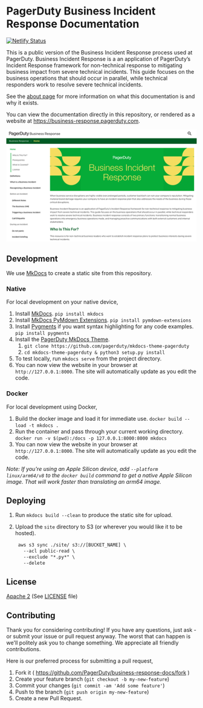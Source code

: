 # PagerDuty Business Incident Response Documentation

[![Netlify Status](https://api.netlify.com/api/v1/badges/c8e19586-93f4-450a-af25-1156d20ab13f/deploy-status)](https://app.netlify.com/sites/business-response-d9d045/deploys)

This is a public version of the Business Incident Response process used at PagerDuty. Business Incident Response is a an application of PagerDuty’s Incident Response framework for non-technical response to mitigating business impact from severe technical incidents. This guide focuses on the business operations that should occur in parallel, while technical responders work to resolve severe technical incidents.

See the [about page](docs/about.md) for more information on what this documentation is and why it exists.

You can view the documentation directly in this repository, or rendered as a website at https://business-response.pagerduty.com.

[![PagerDuty Business Incident Response](screenshot.png)](https://business-response.pagerduty.com)

## Development
We use [MkDocs](http://www.mkdocs.org/) to create a static site from this repository.

### Native
For local development on your native device,

1. Install [MkDocs](http://www.mkdocs.org/#installation). `pip install mkdocs`
1. Install [MkDocs PyMdown Extensions](https://squidfunk.github.io/mkdocs-material/extensions/pymdown/). `pip install pymdown-extensions`
1. Install [Pygments](https://pygments.org/) if you want syntax highlighting for any code examples. `pip install pygments`
1. Install the [PagerDuty MkDocs Theme](https://github.com/pagerduty/mkdocs-theme-pagerduty).
    1. `git clone https://github.com/pagerduty/mkdocs-theme-pagerduty`
    1. `cd mkdocs-theme-pagerduty & python3 setup.py install`
1. To test locally, run `mkdocs serve` from the project directory.
1. You can now view the website in your browser at `http://127.0.0.1:8000`. The site will automatically update as you edit the code.

### Docker
For local development using Docker,

1. Build the docker image and load it for immediate use. `docker build --load -t mkdocs .`
1. Run the container and pass through your current working directory. `docker run -v $(pwd):/docs -p 127.0.0.1:8000:8000 mkdocs`
1. You can now view the website in your browser at `http://127.0.0.1:8000`. The site will automatically update as you edit the code.

_Note: If you're using an Apple Silicon device, add `--platform linux/arm64/v8` to the `docker build` command to get a native Apple Silicon image. That will work faster than translating an arm64 image._

## Deploying
1. Run `mkdocs build --clean` to produce the static site for upload.
1. Upload the `site` directory to S3 (or wherever you would like it to be hosted).

        aws s3 sync ./site/ s3://[BUCKET_NAME] \
          --acl public-read \
          --exclude "*.py*" \
          --delete

## License
[Apache 2](http://www.apache.org/licenses/LICENSE-2.0) (See [LICENSE](LICENSE) file)

## Contributing
Thank you for considering contributing! If you have any questions, just ask - or submit your issue or pull request anyway. The worst that can happen is we'll politely ask you to change something. We appreciate all friendly contributions.

Here is our preferred process for submitting a pull request,

1. Fork it ( https://github.com/PagerDuty/business-response-docs/fork )
1. Create your feature branch (`git checkout -b my-new-feature`)
1. Commit your changes (`git commit -am 'Add some feature'`)
1. Push to the branch (`git push origin my-new-feature`)
1. Create a new Pull Request.
